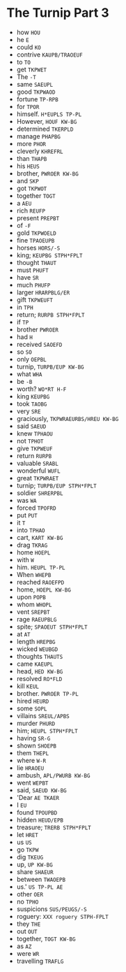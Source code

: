 # The Turnip Part 3

* how `HOU`
* he `E`
* could `KO`
* contrive `KAUPB/TRAOEUF`
* to `TO`
* get `TKPWET`
* The `-T`
* same `SAEUPL`
* good `TKPWAOD`
* fortune `TP-RPB`
* for `TPOR`
* himself. `H*EUPLS TP-PL`
* However, `HOUF KW-BG`
* determined `TKERPLD`
* manage `PHAPBG`
* more `PHOR`
* cleverly `KHREFRL`
* than `THAPB`
* his `HEUS`
* brother, `PWROER KW-BG`
* and `SKP`
* got `TKPWOT`
* together `TOGT`
* a `AEU`
* rich `REUFP`
* present `PREPBT`
* of `-F`
* gold `TKPWOELD`
* fine `TPAOEUPB`
* horses `HORS/-S`
* king; `KEUPBG STPH*FPLT`
* thought `THAUT`
* must `PHUFT`
* have `SR`
* much `PHUFP`
* larger `HRARPBLG/ER`
* gift `TKPWEUFT`
* in `TPH`
* return; `RURPB STPH*FPLT`
* if `TP`
* brother `PWROER`
* had `H`
* received `SAOEFD`
* so `SO`
* only `OEPBL`
* turnip, `TURPB/EUP KW-BG`
* what `WHA`
* be `-B`
* worth? `WO*RT H-F`
* king `KEUPBG`
* took `TAOBG`
* very `SRE`
* graciously, `TKPWRAEURBS/HREU KW-BG`
* said `SAEUD`
* knew `TPHAOU`
* not `TPHOT`
* give `TKPWEUF`
* return `RURPB`
* valuable `SRABL`
* wonderful `WUFL`
* great `TKPWRAET`
* turnip; `TURPB/EUP STPH*FPLT`
* soldier `SHRERPBL`
* was `WA`
* forced `TPOFRD`
* put `PUT`
* it `T`
* into `TPHAO`
* cart, `KART KW-BG`
* drag `TKRAG`
* home `HOEPL`
* with `W`
* him. `HEUPL TP-PL`
* When `WHEPB`
* reached `RAOEFPD`
* home, `HOEPL KW-BG`
* upon `POPB`
* whom `WHOPL`
* vent `SREPBT`
* rage `RAEUPBLG`
* spite; `SPAOEUT STPH*FPLT`
* at `AT`
* length `HREPBG`
* wicked `WEUBGD`
* thoughts `THAUTS`
* came `KAEUPL`
* head, `HED KW-BG`
* resolved `RO*FLD`
* kill `KEUL`
* brother. `PWROER TP-PL`
* hired `HEURD`
* some `SOPL`
* villains `SREUL/APBS`
* murder `PHURD`
* him; `HEUPL STPH*FPLT`
* having `SR-G`
* shown `SHOEPB`
* them `THEPL`
* where `W-R`
* lie `HRAOEU`
* ambush, `APL/PWURB KW-BG`
* went `WEPBT`
* said, `SAEUD KW-BG`
* 'Dear `AE TKAER`
* I `EU`
* found `TPOUPBD`
* hidden `HEUD/EPB`
* treasure; `TRERB STPH*FPLT`
* let `HRET`
* us `US`
* go `TKPW`
* dig `TKEUG`
* up, `UP KW-BG`
* share `SHAEUR`
* between `TWAOEPB`
* us.' `US TP-PL AE`
* other `OER`
* no `TPHO`
* suspicions `SUS/PEUGS/-S`
* roguery: `XXX roguery STPH-FPLT`
* they `THE`
* out `OUT`
* together, `TOGT KW-BG`
* as `AZ`
* were `WR`
* travelling `TRAFLG`
